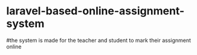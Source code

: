 # laravel-based-online-assignment-system
#the system is made for the teacher and student to mark their assignment online
